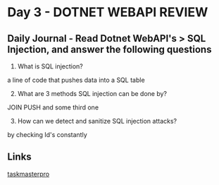 # Day 3 - DOTNET WEBAPI REVIEW

## Daily Journal - Read Dotnet WebAPI's > SQL Injection, and answer the following questions

1. What is SQL injection?

a line of code that pushes data into a SQL table

2. What are 3 methods SQL injection can be done by?

JOIN
PUSH
and some third one

3. How can we detect and sanitize SQL injection attacks?

by checking Id's constantly

## Links
[taskmasterpro](https://github.com/PaytonMacdonald/taskmasterpro)